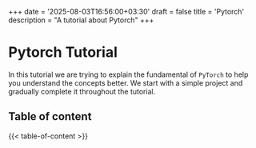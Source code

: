 +++
date = '2025-08-03T16:56:00+03:30'
draft = false
title = 'Pytorch'
description = "A tutorial about Pytorch"
+++

# Pytorch Tutorial


In this tutorial we are trying to explain the fundamental of `PyTorch`
to help you understand the concepts better.
We start with a simple project and gradually complete it throughout
the tutorial.


## Table of content

{{< table-of-content >}}
